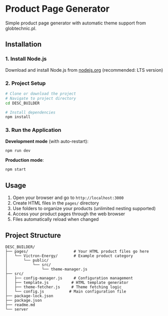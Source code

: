 # Product Page Generator

Simple product page generator with automatic theme support from globtechnic.pl.

## Installation

### 1. Install Node.js

Download and install Node.js from [nodejs.org](https://nodejs.org/) (recommended: LTS version)

### 2. Project Setup

```bash
# Clone or download the project
# Navigate to project directory
cd DESC_BUILDER

# Install dependencies
npm install
```

### 3. Run the Application

**Development mode** (with auto-restart):

```bash
npm run dev
```

**Production mode**:

```bash
npm start
```

## Usage

1. Open your browser and go to `http://localhost:3000`
2. Create HTML files in the `pages/` directory
3. Use folders to organize your products (unlimited nesting supported)
4. Access your product pages through the web browser
5. Files automatically reload when changed

## Project Structure

```
DESC_BUILDER/
├── pages/                    # Your HTML product files go here
│   └── Victron-Energy/       # Example product category
│       └── public/
│           └── src/
│               └── theme-manager.js
├── src/
│   ├── config-manager.js     # Configuration management
│   ├── template.js          # HTML template generator
│   ├── theme-fetcher.js     # Theme fetching logic
│   └── config.js           # Main configuration file
├── package-lock.json
├── package.json
├── readme.md
└── server
```
